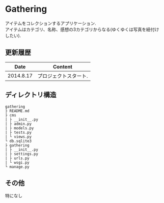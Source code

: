 Gathering
===

アイテムをコレクションするアプリケーション.  
アイテムはカテゴリ、名称、感想の3カテゴリからなる(ゆくゆくは写真を紐付けしたい).

更新履歴
---
|Date|Content|
|:-:|:-:|
|2014.8.17|プロジェクトスタート.|

ディレクトリ構造
---
```shell
gathering
├ README.md
├ cms
| ├ __init__.py
| ├ admin.py
| ├ models.py
| ├ tests.py
| └ views.py
└ db.sqlite3
├ gathering
| ├ __init__.py
| ├ settings.py  
| ├ urls.py
| └ wsgi.py
└ manage.py
```

その他
---
特になし
